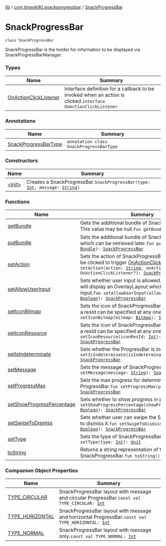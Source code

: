 [lib](../../index.md) / [com.tingyik90.snackprogressbar](../index.md) / [SnackProgressBar](./index.md)

# SnackProgressBar

`class SnackProgressBar`

SnackProgressBar is the holder for information to be displayed via SnackProgressBarManager.

### Types

| Name | Summary |
|---|---|
| [OnActionClickListener](-on-action-click-listener/index.md) | Interface definition for a callback to be invoked when an action is clicked.`interface OnActionClickListener` |

### Annotations

| Name | Summary |
|---|---|
| [SnackProgressBarType](-snack-progress-bar-type/index.md) | `annotation class SnackProgressBarType` |

### Constructors

| Name | Summary |
|---|---|
| [&lt;init&gt;](-init-.md) | Creates a SnackProgressBar.`SnackProgressBar(type: `[`Int`](https://kotlinlang.org/api/latest/jvm/stdlib/kotlin/-int/index.html)`, message: `[`String`](https://kotlinlang.org/api/latest/jvm/stdlib/kotlin/-string/index.html)`)` |

### Functions

| Name | Summary |
|---|---|
| [getBundle](get-bundle.md) | Gets the additional bundle of SnackProgressBar. This value may be null.`fun getBundle(): `[`Bundle`](https://developer.android.com/reference/android/os/Bundle.html)`?` |
| [putBundle](put-bundle.md) | Sets the additional bundle of SnackProgressBar, which can be retrieved later.`fun putBundle(bundle: `[`Bundle`](https://developer.android.com/reference/android/os/Bundle.html)`): `[`SnackProgressBar`](./index.md) |
| [setAction](set-action.md) | Sets the action of SnackProgressBar. The action can be clicked to trigger [OnActionClickListener](-on-action-click-listener/index.md).`fun setAction(action: `[`String`](https://kotlinlang.org/api/latest/jvm/stdlib/kotlin/-string/index.html)`, onActionClickListener: OnActionClickListener?): `[`SnackProgressBar`](./index.md) |
| [setAllowUserInput](set-allow-user-input.md) | Sets whether user input is allowed. Setting to FALSE will display an OverlayLayout which blocks user input.`fun setAllowUserInput(allowUserInput: `[`Boolean`](https://kotlinlang.org/api/latest/jvm/stdlib/kotlin/-boolean/index.html)`): `[`SnackProgressBar`](./index.md) |
| [setIconBitmap](set-icon-bitmap.md) | Sets the icon of SnackProgressBar. Only a bitmap or a resId can be specified at any one time.`fun setIconBitmap(bitmap: `[`Bitmap`](https://developer.android.com/reference/android/graphics/Bitmap.html)`): `[`SnackProgressBar`](./index.md) |
| [setIconResource](set-icon-resource.md) | Sets the icon of SnackProgressBar. Only a bitmap or a resId can be specified at any one time.`fun setIconResource(iconResId: `[`Int`](https://kotlinlang.org/api/latest/jvm/stdlib/kotlin/-int/index.html)`): `[`SnackProgressBar`](./index.md) |
| [setIsIndeterminate](set-is-indeterminate.md) | Sets whether the ProgressBar is indeterminate.`fun setIsIndeterminate(isIndeterminate: `[`Boolean`](https://kotlinlang.org/api/latest/jvm/stdlib/kotlin/-boolean/index.html)`): `[`SnackProgressBar`](./index.md) |
| [setMessage](set-message.md) | Sets the message of SnackProgressBar.`fun setMessage(message: `[`String`](https://kotlinlang.org/api/latest/jvm/stdlib/kotlin/-string/index.html)`): `[`SnackProgressBar`](./index.md) |
| [setProgressMax](set-progress-max.md) | Sets the max progress for determinate ProgressBar.`fun setProgressMax(progressMax: `[`Int`](https://kotlinlang.org/api/latest/jvm/stdlib/kotlin/-int/index.html)`): `[`SnackProgressBar`](./index.md) |
| [setShowProgressPercentage](set-show-progress-percentage.md) | Sets whether to show progress in percentage.`fun setShowProgressPercentage(showProgressPercentage: `[`Boolean`](https://kotlinlang.org/api/latest/jvm/stdlib/kotlin/-boolean/index.html)`): `[`SnackProgressBar`](./index.md) |
| [setSwipeToDismiss](set-swipe-to-dismiss.md) | Sets whether user can swipe the SnackProgressBar to dismiss it.`fun setSwipeToDismiss(swipeToDismiss: `[`Boolean`](https://kotlinlang.org/api/latest/jvm/stdlib/kotlin/-boolean/index.html)`): `[`SnackProgressBar`](./index.md) |
| [setType](set-type.md) | Sets the type of SnackProgressBar.`fun setType(type: `[`Int`](https://kotlinlang.org/api/latest/jvm/stdlib/kotlin/-int/index.html)`): `[`Unit`](https://kotlinlang.org/api/latest/jvm/stdlib/kotlin/-unit/index.html) |
| [toString](to-string.md) | Returns a string representation of the SnackProgressBar.`fun toString(): `[`String`](https://kotlinlang.org/api/latest/jvm/stdlib/kotlin/-string/index.html) |

### Companion Object Properties

| Name | Summary |
|---|---|
| [TYPE_CIRCULAR](-t-y-p-e_-c-i-r-c-u-l-a-r.md) | SnackProgressBar layout with message and circular ProgressBar.`const val TYPE_CIRCULAR: `[`Int`](https://kotlinlang.org/api/latest/jvm/stdlib/kotlin/-int/index.html) |
| [TYPE_HORIZONTAL](-t-y-p-e_-h-o-r-i-z-o-n-t-a-l.md) | SnackProgressBar layout with message and horizontal ProgressBar.`const val TYPE_HORIZONTAL: `[`Int`](https://kotlinlang.org/api/latest/jvm/stdlib/kotlin/-int/index.html) |
| [TYPE_NORMAL](-t-y-p-e_-n-o-r-m-a-l.md) | SnackProgressBar layout with message only.`const val TYPE_NORMAL: `[`Int`](https://kotlinlang.org/api/latest/jvm/stdlib/kotlin/-int/index.html) |
